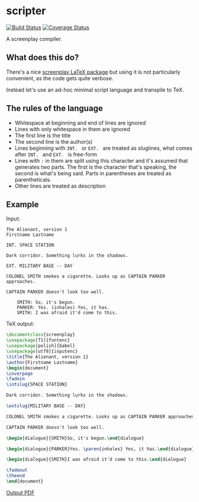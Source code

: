 # scripter
[![Build Status](https://travis-ci.org/jstasiak/scripter.svg?branch=master)](https://travis-ci.org/jstasiak/scripter)
[![Coverage Status](https://coveralls.io/repos/github/jstasiak/scripter/badge.svg?branch=master)](https://coveralls.io/github/jstasiak/scripter?branch=master)

A screenplay compiler.

## What does this do?

There's a nice [screenplay LaTeX package](https://www.ctan.org/pkg/screenplay)
but using it is not particularly convenient, as the code gets quite verbose.

Instead let's use an ad-hoc minimal script language and transpile to TeX.

## The rules of the language

* Whitespace at beginning and end of lines are ignored
* Lines with only whitespace in them are ignored
* The first line is the title
* The second line is the author(s)
* Lines beginning with `INT. ` or `EXT. ` are treated as sluglines, what
  comes after `INT. ` and `EXT. ` is free-form
* Lines with `:` in them are split using this character and it's assumed that
  generates two parts. The first is the character that's speaking, the second
  is what's being said. Parts in parentheses are treated as parentheticals.
* Other lines are treated as description

## Example

Input:

```
The Alienant, version 1
Firstname Lastname

INT. SPACE STATION

Dark corridor. Something lurks in the shadows.

EXT. MILITARY BASE -- DAY

COLONEL SMITH smokes a cigarette. Looks up as CAPTAIN PARKER approaches.

CAPTAIN PARKER doesn't look too well.

	SMITH: So, it's begun.
	PARKER: Yes. (inhales) Yes, it has.
	SMITH: I was afraid it'd come to this.
```

TeX output:

```tex
\documentclass{screenplay}
\usepackage[T1]{fontenc}
\usepackage[polish]{babel}
\usepackage[utf8]{inputenc}
\title{The Alienant, version 1}
\author{Firstname Lastname}
\begin{document}
\coverpage
\fadein
\intslug{SPACE STATION}

Dark corridor. Something lurks in the shadows.

\extslug{MILITARY BASE -- DAY}

COLONEL SMITH smokes a cigarette. Looks up as CAPTAIN PARKER approaches.

CAPTAIN PARKER doesn't look too well.

\begin{dialogue}{SMITH}So, it's begun.\end{dialogue}

\begin{dialogue}{PARKER}Yes. \paren{inhales} Yes, it has.\end{dialogue}

\begin{dialogue}{SMITH}I was afraid it'd come to this.\end{dialogue}

\fadeout
\theend
\end{document}
```

[Output PDF](test_script.pdf)
